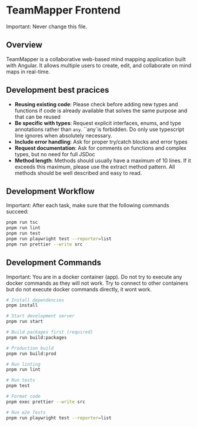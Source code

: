 # TeamMapper Frontend

Important: Never change this file.

## Overview

TeamMapper is a collaborative web-based mind mapping application built with Angular. It allows multiple users to create, edit, and collaborate on mind maps in real-time.

## Development best pracices

- **Reusing existing code**: Please check before adding new types and functions if code is already available that solves the same purpose and that can be reused
- **Be specific with types**: Request explicit interfaces, enums, and type annotations rather than `any`. ``any`is forbidden. Do only use typescript line ignores when absolutely necessary.
- **Include error handling**: Ask for proper try/catch blocks and error types
- **Request documentation**: Ask for comments on functions and complex types, but no need for full JSDoc
- **Method length**: Methods should usually have a maximum of 10 lines. If it exceeds this maximum, please use the extract method pattern. All methods should be well described and easy to read.

## Development Workflow

Important: After each task, make sure that the following commands succeed:

```bash
pnpm run tsc
pnpm run lint
pnpm run test
pnpm run playwright test --reporter=list
pnpm run prettier --write src
```

## Development Commands

Important: You are in a docker container (app). Do not try to execute any docker commands as they will not work. Try to connect to other containers but do not execute docker commands directly, it wont work.

```bash
# Install dependencies
pnpm install

# Start development server
pnpm run start

# Build packages first (required)
pnpm run build:packages

# Production build
pnpm run build:prod

# Run linting
pnpm run lint

# Run tests
pnpm test

# Format code
pnpm exec prettier --write src

# Run e2e Tests
pnpm run playwright test --reporter=list
```
